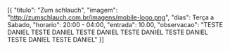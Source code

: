[{
"titulo": "Zum schlauch",
"imagem": "http://zumschlauch.com.br/imagens/mobile-logo.png",
"dias": Terça a Sabado,
"horario": 20:00 - 04:00,
"entrada": 10.00,
"observacao": "TESTE DANIEL TESTE DANIEL TESTE DANIEL TESTE DANIEL TESTE DANIEL TESTE DANIEL TESTE DANIEL"
}]
